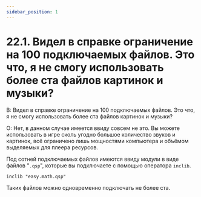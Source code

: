 ```yaml
---
sidebar_position: 1
---
```


# 22.1. Видел в справке ограничение на 100 подключаемых файлов. Это что, я не смогу использовать более ста файлов картинок и музыки?
<!-- [:faq_23_01] -->
В: Видел в справке ограничение на 100 подключаемых файлов. Это что, я не смогу использовать более ста файлов картинок и музыки?

О:
Нет, в данном случае имеется ввиду совсем не это. Вы можете использовать в игре сколь угодно большое количество звуков и картинок, всё ограничено лишь мощностями компьютера и объёмом выделяемых для плеера ресурсов.

Под сотней подключаемых файлов имеются ввиду модули в виде файлов "`.qsp`", которые вы подключаете с помощью оператора `inclib`.

```qsp
inclib "easy.math.qsp"
```

Таких файлов можно одновременно подключать не более ста.
